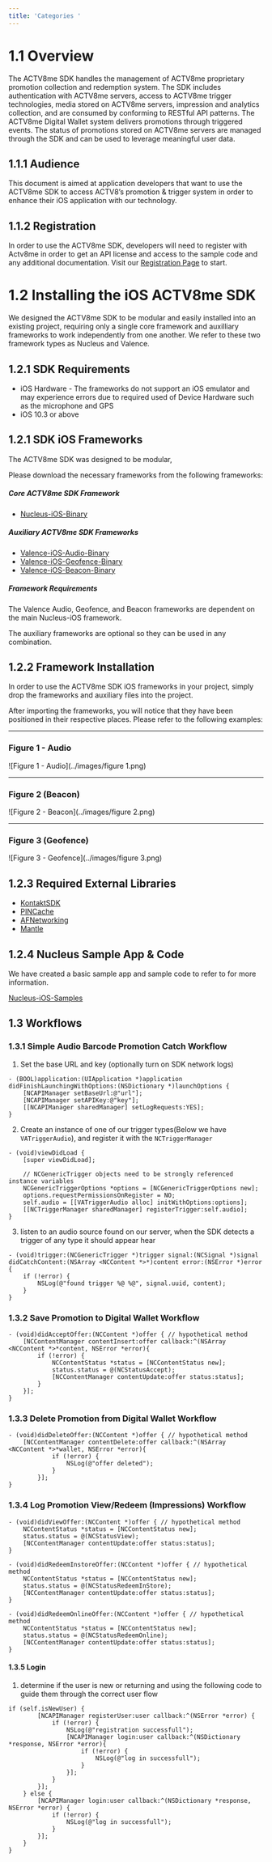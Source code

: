 ```yaml
---
title: 'Categories '
---
```

# 1.1 Overview

The ACTV8me SDK handles the management of ACTV8me proprietary promotion collection and redemption system. The SDK includes authentication with ACTV8me servers, access to ACTV8me trigger technologies, media stored on ACTV8me servers, impression and analytics collection, and are consumed by conforming to RESTful API patterns. The ACTV8me Digital Wallet system delivers promotions through triggered events. The status of promotions stored on ACTV8me servers are managed through the SDK and can be used to leverage meaningful user data.

## 1.1.1 Audience

This document is aimed at application developers that want to use the ACTV8me SDK to access ACTV8’s promotion & trigger system in order to enhance their iOS application with our technology.

## 1.1.2 Registration

In order to use the ACTV8me SDK, developers will need to register with Actv8me in order to get an API license and access to the sample code and any additional documentation.  Visit our [Registration Page](http://sdk.actv8me.com) to start.




# 1.2 Installing the iOS ACTV8me SDK
We designed the ACTV8me SDK to be modular and easily installed into an existing project, requiring only a single core framework and auxilliary frameworks to work independently from one another. We refer to these two framework types as Nucleus and Valence. 

## 1.2.1 SDK Requirements
* iOS Hardware - The frameworks do not support an iOS emulator and may experience errors due to required used of Device Hardware such as the microphone and GPS 
* iOS 10.3 or above

## 1.2.1 SDK iOS Frameworks
The ACTV8me SDK was designed to be modular, 

Please download the necessary frameworks from the following frameworks:

##### Core ACTV8me SDK Framework
* [Nucleus-iOS-Binary](https://github.com/ACTV8meInc/Nucleus-iOS-Binary/releases)

##### Auxiliary ACTV8me SDK Frameworks
* [Valence-iOS-Audio-Binary](https://github.com/ACTV8meInc/Valence-iOS-Audio-Binary/releases)
* [Valence-iOS-Geofence-Binary](https://github.com/ACTV8meInc/Valence-iOS-Geofence-Binary/releases)
* [Valence-iOS-Beacon-Binary](https://github.com/ACTV8meInc/Valence-iOS-Beacon-Binary/releases)


##### Framework Requirements
The Valence Audio, Geofence, and Beacon frameworks are dependent on the main Nucleus-iOS framework. 

The auxiliary frameworks are optional so they can be used in any combination.

## 1.2.2 Framework Installation
In order to use the ACTV8me SDK iOS frameworks in your project, simply drop the frameworks and auxiliary files into the project.

After importing the frameworks, you will notice that they have been positioned in their respective places. Please refer to the following examples:

***

### Figure 1 - Audio
![Figure 1 - Audio](../images/figure 1.png)

***

### Figure 2 (Beacon)
![Figure 2 - Beacon](../images/figure 2.png)

***

### Figure 3 (Geofence)
![Figure 3 - Geofence](../images/figure 3.png)



## 1.2.3 Required External Libraries
* [KontaktSDK](https://cocoapods.org/pods/KontaktSDK)
* [PINCache](https://cocoapods.org/pods/PINCache)
* [AFNetworking](https://cocoapods.org/pods/AFNetworking)
* [Mantle](https://cocoapods.org/pods/Mantle)

## 1.2.4 Nucleus Sample App & Code
We have created a basic sample app and sample code to refer to for more information.

[Nucleus-iOS-Samples](https://github.com/ACTV8meInc/Nucleus-iOS-Samples)




## 1.3 Workflows

### 1.3.1 Simple Audio Barcode Promotion Catch Workflow

1. Set the base URL and key (optionally turn on SDK network logs)

```objc
- (BOOL)application:(UIApplication *)application didFinishLaunchingWithOptions:(NSDictionary *)launchOptions {
    [NCAPIManager setBaseUrl:@"url"];
    [NCAPIManager setAPIKey:@"key"];
    [[NCAPIManager sharedManager] setLogRequests:YES];
}
```

2. Create an instance of one of our trigger types(Below we have `VATriggerAudio`), and register it with the `NCTriggerManager`

```objc
- (void)viewDidLoad {
    [super viewDidLoad];
    
    // NCGenericTrigger objects need to be strongly referenced instance variables
    NCGenericTriggerOptions *options = [NCGenericTriggerOptions new];
    options.requestPermissionsOnRegister = NO;
    self.audio = [[VATriggerAudio alloc] initWithOptions:options];
    [[NCTriggerManager sharedManager] registerTrigger:self.audio];
}
```

3. listen to an audio source found on our server, when the SDK detects a trigger of any type it should appear hear

```objc
- (void)trigger:(NCGenericTrigger *)trigger signal:(NCSignal *)signal didCatchContent:(NSArray <NCContent *>*)content error:(NSError *)error {
    if (!error) {
        NSLog(@"found trigger %@ %@", signal.uuid, content);
    }
}
```

### 1.3.2 Save Promotion to Digital Wallet Workflow

```objc
- (void)didAcceptOffer:(NCContent *)offer { // hypothetical method
    [NCContentManager contentInsert:offer callback:^(NSArray <NCContent *>*content, NSError *error){
        if (!error) {
            NCContentStatus *status = [NCContentStatus new];
            status.status = @(NCStatusAccept);
            [NCContentManager contentUpdate:offer status:status];
        }
    }];
}
```

### 1.3.3 Delete Promotion from Digital Wallet Workflow

```objc
- (void)didDeleteOffer:(NCContent *)offer { // hypothetical method
    [NCContentManager contentDelete:offer callback:^(NSArray <NCContent *>*wallet, NSError *error){
            if (!error) {
                NSLog(@"offer deleted");
            }
        }];
}
```

### 1.3.4 Log Promotion View/Redeem (Impressions) Workflow

```objc
- (void)didViewOffer:(NCContent *)offer { // hypothetical method
    NCContentStatus *status = [NCContentStatus new];
    status.status = @(NCStatusView);
    [NCContentManager contentUpdate:offer status:status];
}
```

```objc
- (void)didRedeemInstoreOffer:(NCContent *)offer { // hypothetical method
    NCContentStatus *status = [NCContentStatus new];
    status.status = @(NCStatusRedeemInStore);
    [NCContentManager contentUpdate:offer status:status];
}
```
```objc
- (void)didRedeemOnlineOffer:(NCContent *)offer { // hypothetical method
    NCContentStatus *status = [NCContentStatus new];
    status.status = @(NCStatusRedeemOnline);
    [NCContentManager contentUpdate:offer status:status];
}
```

#### 1.3.5 Login
1. determine if the user is new or returning and using the following code to guide them through the correct user flow

```objc
if (self.isNewUser) {
        [NCAPIManager registerUser:user callback:^(NSError *error) {
            if (!error) {
                NSLog(@"registration successfull");
                [NCAPIManager login:user callback:^(NSDictionary *response, NSError *error){
                    if (!error) {
                        NSLog(@"log in successfull");
                    }
                }];
            }
        }];
    } else {
        [NCAPIManager login:user callback:^(NSDictionary *response, NSError *error) {
            if (!error) {
                NSLog(@"log in successfull");
            }
        }];
    }
}
```

